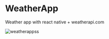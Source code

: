 # WeatherApp
Weather app with react native + weatherapi.com

![weatherappss](https://github.com/xrarberimed/WeatherApp/assets/96746428/177d0586-4ae2-425b-bb72-5b17248a61f2)
